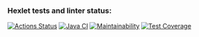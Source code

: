 ### Hexlet tests and linter status:
[![Actions Status](https://github.com/NickKisel/java-project-lvl5/workflows/hexlet-check/badge.svg)](https://github.com/NickKisel/java-project-lvl5/actions)
[![Java CI](https://github.com/NickKisel/java-project-lvl5/actions/workflows/Java-CI.yml/badge.svg)](https://github.com/NickKisel/java-project-lvl5/actions/workflows/Java-CI.yml)
[![Maintainability](https://api.codeclimate.com/v1/badges/429f076a0027738167fa/maintainability)](https://codeclimate.com/github/NickKisel/java-project-lvl5/maintainability)
[![Test Coverage](https://api.codeclimate.com/v1/badges/429f076a0027738167fa/test_coverage)](https://codeclimate.com/github/NickKisel/java-project-lvl5/test_coverage)